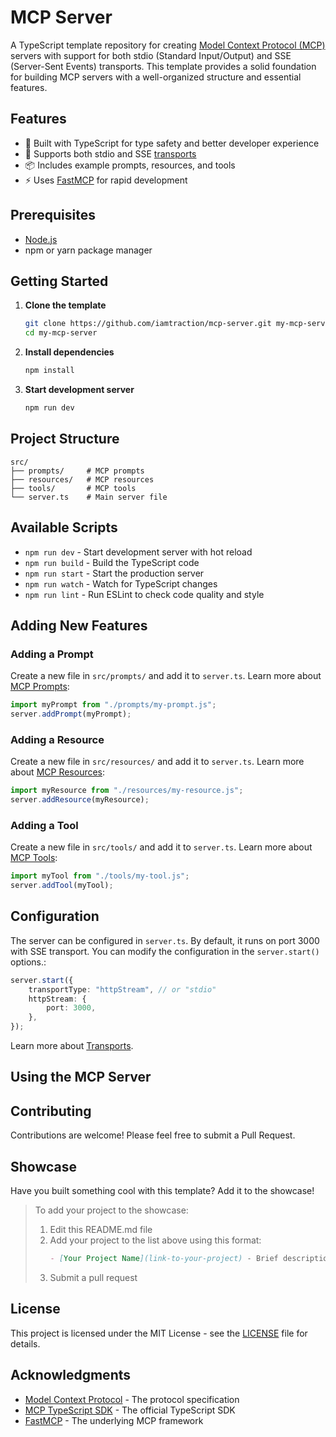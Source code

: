 # MCP Server

A TypeScript template repository for creating [Model Context Protocol (MCP)](https://modelcontextprotocol.io) servers with support for both stdio (Standard Input/Output) and SSE (Server-Sent Events) transports. This template provides a solid foundation for building MCP servers with a well-organized structure and essential features.

## Features

- 🚀 Built with TypeScript for type safety and better developer experience
- 🔄 Supports both stdio and SSE [transports](https://modelcontextprotocol.io/docs/concepts/transports)
- 📦 Includes example prompts, resources, and tools
- ⚡ Uses [FastMCP](https://www.npmjs.com/package/fastmcp) for rapid development

## Prerequisites

- [Node.js](https://nodejs.org/)
- npm or yarn package manager

## Getting Started

1. **Clone the template**
   ```bash
   git clone https://github.com/iamtraction/mcp-server.git my-mcp-server
   cd my-mcp-server
   ```

2. **Install dependencies**
   ```bash
   npm install
   ```

3. **Start development server**
   ```bash
   npm run dev
   ```

## Project Structure

```
src/
├── prompts/     # MCP prompts
├── resources/   # MCP resources
├── tools/       # MCP tools
└── server.ts    # Main server file
```

## Available Scripts

- `npm run dev` - Start development server with hot reload
- `npm run build` - Build the TypeScript code
- `npm run start` - Start the production server
- `npm run watch` - Watch for TypeScript changes
- `npm run lint` - Run ESLint to check code quality and style

## Adding New Features

### Adding a Prompt

Create a new file in `src/prompts/` and add it to `server.ts`. Learn more about [MCP Prompts](https://modelcontextprotocol.io/docs/concepts/prompts):

```typescript
import myPrompt from "./prompts/my-prompt.js";
server.addPrompt(myPrompt);
```

### Adding a Resource

Create a new file in `src/resources/` and add it to `server.ts`. Learn more about [MCP Resources](https://modelcontextprotocol.io/docs/concepts/resources):

```typescript
import myResource from "./resources/my-resource.js";
server.addResource(myResource);
```

### Adding a Tool

Create a new file in `src/tools/` and add it to `server.ts`. Learn more about [MCP Tools](https://modelcontextprotocol.io/docs/concepts/tools):

```typescript
import myTool from "./tools/my-tool.js";
server.addTool(myTool);
```

## Configuration

The server can be configured in `server.ts`. By default, it runs on port 3000 with SSE transport. You can modify the configuration in the `server.start()` options.:

```typescript
server.start({
    transportType: "httpStream", // or "stdio"
    httpStream: {
        port: 3000,
    },
});
```

Learn more about [Transports](https://modelcontextprotocol.io/docs/concepts/transports).

## Using the MCP Server


## Contributing

Contributions are welcome! Please feel free to submit a Pull Request.

## Showcase

Have you built something cool with this template? Add it to the showcase!

<!-- Add your project here -->

> To add your project to the showcase:
>
> 1. Edit this README.md file
> 2. Add your project to the list above using this format:
>    ```markdown
>    - [Your Project Name](link-to-your-project) - Brief description
>    ```
> 3. Submit a pull request

## License

This project is licensed under the MIT License - see the [LICENSE](LICENSE) file for details.

## Acknowledgments

- [Model Context Protocol](https://modelcontextprotocol.io/) - The protocol specification
- [MCP TypeScript SDK](https://github.com/modelcontextprotocol/typescript-sdk) - The official TypeScript SDK
- [FastMCP](https://www.npmjs.com/package/fastmcp) - The underlying MCP framework
